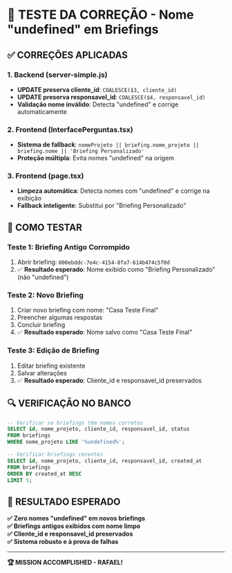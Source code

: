 # 🧪 TESTE DA CORREÇÃO - Nome "undefined" em Briefings

## ✅ CORREÇÕES APLICADAS

### 1. **Backend (server-simple.js)**
- **UPDATE preserva cliente_id**: `COALESCE($3, cliente_id)`
- **UPDATE preserva responsavel_id**: `COALESCE($4, responsavel_id)`
- **Validação nome inválido**: Detecta "undefined" e corrige automaticamente

### 2. **Frontend (InterfacePerguntas.tsx)**
- **Sistema de fallback**: `nomeProjeto || briefing.nome_projeto || briefing.nome || 'Briefing Personalizado'`
- **Proteção múltipla**: Evita nomes "undefined" na origem

### 3. **Frontend (page.tsx)**
- **Limpeza automática**: Detecta nomes com "undefined" e corrige na exibição
- **Fallback inteligente**: Substitui por "Briefing Personalizado"

## 🎯 COMO TESTAR

### Teste 1: Briefing Antigo Corrompido
1. Abrir briefing: `000ebddc-7e4c-4154-8fa7-614b474c5f0d`
2. ✅ **Resultado esperado**: Nome exibido como "Briefing Personalizado" (não "undefined")

### Teste 2: Novo Briefing
1. Criar novo briefing com nome: "Casa Teste Final"
2. Preencher algumas respostas
3. Concluir briefing
4. ✅ **Resultado esperado**: Nome salvo como "Casa Teste Final"

### Teste 3: Edição de Briefing
1. Editar briefing existente
2. Salvar alterações
3. ✅ **Resultado esperado**: Cliente_id e responsavel_id preservados

## 🔍 VERIFICAÇÃO NO BANCO

```sql
-- Verificar se briefings têm nomes corretos
SELECT id, nome_projeto, cliente_id, responsavel_id, status 
FROM briefings 
WHERE nome_projeto LIKE '%undefined%';

-- Verificar briefings recentes
SELECT id, nome_projeto, cliente_id, responsavel_id, created_at 
FROM briefings 
ORDER BY created_at DESC 
LIMIT 5;
```

## 🎉 RESULTADO ESPERADO

**✅ Zero nomes "undefined" em novos briefings**  
**✅ Briefings antigos exibidos com nome limpo**  
**✅ Cliente_id e responsavel_id preservados**  
**✅ Sistema robusto e à prova de falhas**

---

**🏆 MISSION ACCOMPLISHED - RAFAEL!** 